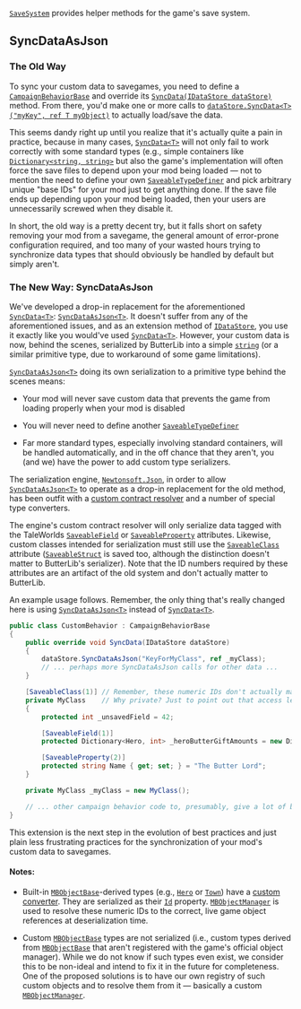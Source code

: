 [``SaveSystem``](xref:Bannerlord.ButterLib.SaveSystem) provides helper methods for the game's save system.   

## SyncDataAsJson

### The Old Way
To sync your custom data to savegames, you need to define a [``CampaignBehaviorBase``](xref:TaleWorlds.CampaignSystem.CampaignBehaviorBase) and override its [``SyncData(IDataStore dataStore)``](xref:TaleWorlds.CampaignSystem.CampaignBehaviorBase#collapsible-TaleWorlds_CampaignSystem_CampaignBehaviorBase_SyncData_TaleWorlds_CampaignSystem_IDataStore_) method. From there, you'd make one or more calls to [``dataStore.SyncData<T>("myKey", ref T myObject)``](xref:TaleWorlds.CampaignSystem.IDataStore#collapsible-TaleWorlds_CampaignSystem_IDataStore_SyncData__1_System_String___0__]) to actually load/save the data.

This seems dandy right up until you realize that it's actually quite a pain in practice, because in many cases, [``SyncData<T>``](xref:TaleWorlds.CampaignSystem.IDataStore#collapsible-TaleWorlds_CampaignSystem_IDataStore_SyncData__1_System_String___0__]) will not only fail to work correctly with some standard types (e.g., simple containers like [``Dictionary<string, string>``](xref:xref:System.Collections.Generic.Dictionary) but also the game's implementation will often force the save files to depend upon your mod being loaded &mdash; not to mention the need to define your own [``SaveableTypeDefiner``](xref:TaleWorlds.SaveSystem.SaveableTypeDefiner) and pick arbitrary unique "base IDs" for your mod just to get anything done. If the save file ends up depending upon your mod being loaded, then your users are unnecessarily screwed when they disable it.

In short, the old way is a pretty decent try, but it falls short on safety removing your mod from a savegame, the general amount of error-prone configuration required, and too many of your wasted hours trying to synchronize data types that should obviously be handled by default but simply aren't.

### The New Way: SyncDataAsJson

We've developed a drop-in replacement for the aforementioned [``SyncData<T>``](xref:TaleWorlds.CampaignSystem.IDataStore#collapsible-TaleWorlds_CampaignSystem_IDataStore_SyncData__1_System_String___0__]): [``SyncDataAsJson<T>``](xref:Bannerlord.ButterLib.SaveSystem.Extensions.IDataStoreExtensions#collapsible-Bannerlord_ButterLib_SaveSystem_Extensions_IDataStoreExtensions_SyncDataAsJson__1_TaleWorlds_CampaignSystem_IDataStore_System_String___0__Newtonsoft_Json_JsonSerializerSettings_). It doesn't suffer from any of the aforementioned issues, and as an extension method of [``IDataStore``](xref:TaleWorlds.CampaignSystem.IDataStore), you use it exactly like you would've used [``SyncData<T>``](xref:TaleWorlds.CampaignSystem.IDataStore#collapsible-TaleWorlds_CampaignSystem_IDataStore_SyncData__1_System_String___0__]). However, your custom data is now, behind the scenes, serialized by ButterLib into a simple [``string``](xref:System.String) (or a similar primitive type, due to workaround of some game limitations).

[``SyncDataAsJson<T>``](xref:Bannerlord.ButterLib.SaveSystem.Extensions.IDataStoreExtensions#collapsible-Bannerlord_ButterLib_SaveSystem_Extensions_IDataStoreExtensions_SyncDataAsJson__1_TaleWorlds_CampaignSystem_IDataStore_System_String___0__Newtonsoft_Json_JsonSerializerSettings_) doing its own serialization to a primitive type behind the scenes means:

* Your mod will never save custom data that prevents the game from loading properly when your mod is disabled

* You will never need to define another [``SaveableTypeDefiner``](xref:TaleWorlds.SaveSystem.SaveableTypeDefiner)

* Far more standard types, especially involving standard containers, will be handled automatically, and in the off chance that they aren't, you (and we) have the power to add custom type serializers.

The serialization engine, [``Newtonsoft.Json``](https://github.com/JamesNK/Newtonsoft.Json), in order to allow [``SyncDataAsJson<T>``](xref:Bannerlord.ButterLib.SaveSystem.Extensions.IDataStoreExtensions#collapsible-Bannerlord_ButterLib_SaveSystem_Extensions_IDataStoreExtensions_SyncDataAsJson__1_TaleWorlds_CampaignSystem_IDataStore_System_String___0__Newtonsoft_Json_JsonSerializerSettings_) to operate as a drop-in replacement for the old method, has been outfit with a [custom contract resolver](xref:Bannerlord.ButterLib.SaveSystem.TaleWorldsContractResolver) and a number of special type converters.

The engine's custom contract resolver will only serialize data tagged with the TaleWorlds [``SaveableField``](xref:TaleWorlds.SaveSystem.SaveableFieldAttribute) or [``SaveableProperty``](xref:TaleWorlds.SaveSystem.SaveablePropertyAttribute) attributes. Likewise, custom classes intended for serialization must still use the [``SaveableClass``](xref:TaleWorlds.SaveSystem.SaveableClassAttribute) attribute ([``SaveableStruct``](xref:TaleWorlds.SaveSystem.SaveableStructAttribute) is saved too, although the distinction doesn't matter to ButterLib's serializer). Note that the ID numbers required by these attributes are an artifact of the old system and don't actually matter to ButterLib.

An example usage follows. Remember, the only thing that's really changed here is using [``SyncDataAsJson<T>``](xref:Bannerlord.ButterLib.SaveSystem.Extensions.IDataStoreExtensions#collapsible-Bannerlord_ButterLib_SaveSystem_Extensions_IDataStoreExtensions_SyncDataAsJson__1_TaleWorlds_CampaignSystem_IDataStore_System_String___0__Newtonsoft_Json_JsonSerializerSettings_) instead of [``SyncData<T>``](xref:TaleWorlds.CampaignSystem.IDataStore#collapsible-TaleWorlds_CampaignSystem_IDataStore_SyncData__1_System_String___0__]).

```csharp
public class CustomBehavior : CampaignBehaviorBase
{
    public override void SyncData(IDataStore dataStore)
    {
        dataStore.SyncDataAsJson("KeyForMyClass", ref _myClass);
        // ... perhaps more SyncDataAsJson calls for other data ...
    }

    [SaveableClass(1)] // Remember, these numeric IDs don't actually matter to SyncDataAsJson
    private MyClass    // Why private? Just to point out that access levels aren't an issue.
    {
        protected int _unsavedField = 42;

        [SaveableField(1)]
        protected Dictionary<Hero, int> _heroButterGiftAmounts = new Dictionary<Hero, int>();

        [SaveableProperty(2)]
        protected string Name { get; set; } = "The Butter Lord";
    }

    private MyClass _myClass = new MyClass();

    // ... other campaign behavior code to, presumably, give a lot of butter away everyday
}
```

This extension is the next step in the evolution of best practices and just plain less frustrating practices for the synchronization of your mod's custom data to savegames.
  
#### Notes:

* Built-in [``MBObjectBase``](xref:TaleWorlds.ObjectSystem.MBObjectBase)-derived types (e.g., [``Hero``](xref:TaleWorlds.CampaignSystem.Hero) or [``Town``](xref:TaleWorlds.CampaignSystem.Town)) have a [custom converter](xref:Bannerlord.ButterLib.SaveSystem.MBObjectBaseConverter). They are serialized as their [``Id``](xref:TaleWorlds.ObjectSystem.MBObjectBase#collapsible-TaleWorlds_ObjectSystem_MBObjectBase_Id) property. [``MBObjectManager``](xref:TaleWorlds.ObjectSystem.MBObjectManager) is used to resolve these numeric IDs to the correct, live game object references at deserialization time.

* Custom [``MBObjectBase``](xref:TaleWorlds.ObjectSystem.MBObjectBase) types are not serialized (i.e., custom types derived from [``MBObjectBase``](xref:TaleWorlds.ObjectSystem.MBObjectBase) that aren't registered with the game's official object manager). While we do not know if such types even exist, we consider this to be non-ideal and intend to fix it in the future for completeness. One of the proposed solutions is to have our own registry of such custom objects and to resolve them from it &mdash; basically a custom [``MBObjectManager``](xref:TaleWorlds.ObjectSystem.MBObjectManager).
